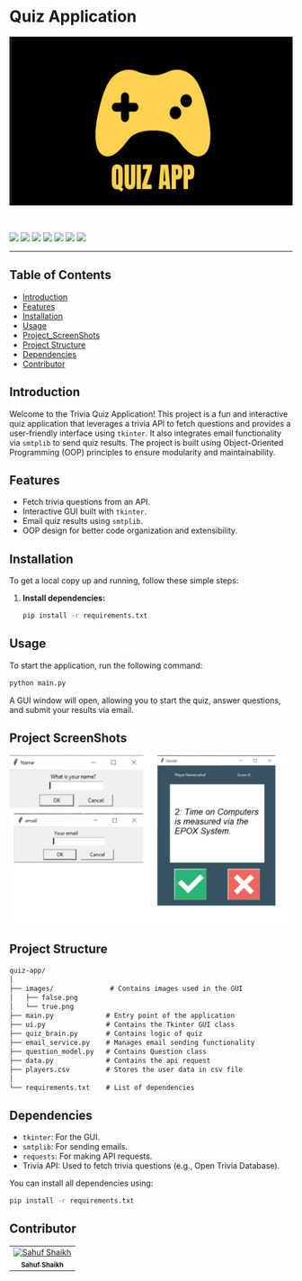 # Quiz Application

<p align="center"><img src="https://github.com/sahuf2003/QUIZ-GUI-/blob/main/images/quizlol.png" alt="gif" height="300px" width="550px" ok"/><br></p>
<br>



![](https://img.shields.io/badge/Programming_Language-Python-blue.svg)
![](https://img.shields.io/badge/Main_Tool_Used-Tkinter-orange.svg)
![](https://img.shields.io/badge/Support_Tool_Used-smtplib,requests-orange.svg)
![](https://img.shields.io/badge/Python_Version-3.12-blue.svg)
![](https://img.shields.io/badge/Application-Quiz-brown.svg)
![](https://img.shields.io/badge/APi_used-Trivia-red.svg)
![](https://img.shields.io/badge/Status-Complete-green.svg)


---

## Table of Contents
- [Introduction](#introduction)
- [Features](#features)
- [Installation](#installation)
- [Usage](#usage)
- [Project_ScreenShots](#Project-ScreenShots)
- [Project Structure](#project-structure)
- [Dependencies](#dependencies)
- [Contributor](#contributor)

## Introduction
Welcome to the Trivia Quiz Application! This project is a fun and interactive quiz application that leverages a trivia API to fetch questions and provides a user-friendly interface using `tkinter`. It also integrates email functionality via `smtplib` to send quiz results. The project is built using Object-Oriented Programming (OOP) principles to ensure modularity and maintainability.

## Features
- Fetch trivia questions from an API.
- Interactive GUI built with `tkinter`.
- Email quiz results using `smtplib`.
- OOP design for better code organization and extensibility.

## Installation
To get a local copy up and running, follow these simple steps:

1. **Install dependencies:**
   ```sh
   pip install -r requirements.txt
   ```

## Usage
To start the application, run the following command:
```sh
python main.py
```
A GUI window will open, allowing you to start the quiz, answer questions, and submit your results via email.

## Project ScreenShots
<p align="center"><img src="https://github.com/sahuf2003/QUIZ-GUI-/blob/main/images/quiz.png" alt="gif" height="300px" width="550px" ok"/><br></p>

## Project Structure
```
quiz-app/
│
├── images/              # Contains images used in the GUI
│   ├── false.png
│   └── true.png
├── main.py             # Entry point of the application
├── ui.py               # Contains the Tkinter GUI class
├── quiz_brain.py       # Contains logic of quiz
├── email_service.py    # Manages email sending functionality
├── question_model.py   # Contains Question class 
├── data.py             # Contains the api request
├── players.csv         # Stores the user data in csv file
│
└── requirements.txt    # List of dependencies
```

## Dependencies
- `tkinter`: For the GUI.
- `smtplib`: For sending emails.
- `requests`: For making API requests.
- Trivia API: Used to fetch trivia questions (e.g., Open Trivia Database).

You can install all dependencies using:
```sh
pip install -r requirements.txt
```

## Contributor

<table>
  <tr>
    <td align="center">
    <a href="https://github.com/sahuf2003" target="_black">
    <img src="https://github.com/sahuf2003.png" width="150px;" alt="Sahuf Shaikh"/>
    <br />
    <sub><b>Sahuf Shaikh</b></sub></a>
    </td>
    
    
  </tr>
 </table>
